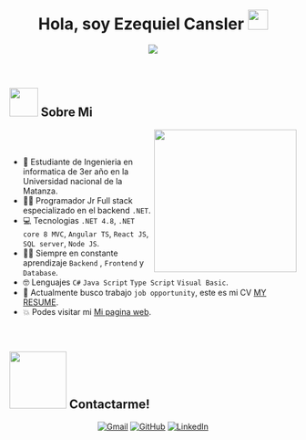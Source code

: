 <h1 align="center">Hola, soy Ezequiel Cansler <img src="https://media.giphy.com/media/hvRJCLFzcasrR4ia7z/giphy.gif" width="35"></h1>
<p align="center"> <a href="https://github.com/DenverCoder1/readme-typing-svg"><img src="https://readme-typing-svg.herokuapp.com?font=Time+New+Roman&color=%23C8BE25&size=25&center=true&vCenter=true&width=600&height=100&lines=Ingeniero+de+Software;Estudiante+de+Ingeniería+Informática;Desarrollador+Full+Stack;Entusiasta+de+.NET+y+Angular;Siempre+aprendiendo+nuevas+tecnologías"></a> </p>


<br>
	
## <picture><img src = "https://github.com/7oSkaaa/7oSkaaa/blob/main/Images/about_me.gif?raw=true" width = 50px></picture> Sobre Mi

<picture> <img align="right" src="https://github.com/7oSkaaa/7oSkaaa/blob/main/Images/Right_Side.gif?raw=true" width = 250px></picture>

<br><br>

- :school: Estudiante de Ingenieria en informatica de 3er año en la Universidad nacional de la Matanza.
- :technologist: Programador Jr Full stack especializado en el backend `.NET`.
- :computer: Tecnologias `.NET 4.8`, `.NET core 8 MVC`, `Angular TS`, `React JS`, `SQL server`, `Node JS`.
- :student: Siempre en constante aprendizaje `Backend` , `Frontend` y `Database`.
- :nerd_face: Lenguajes `C#` `Java Script` `Type Script` `Visual Basic`.
- :thinking: Actualmente busco trabajo `job opportunity`, este es mi CV [MY RESUME](http://lnkiy.in``/Ahmed_Hossam_Resume).
- :boom: Podes visitar mi [Mi pagina web]([https://cutt.ly/Ahmed_Hossam_Website](https://cv-online-two.vercel.app/)).
<br>



## <picture> <img src="https://github.com/7oSkaaa/7oSkaaa/blob/main/Images/Connect-with-me.gif?raw=true" width="100px"> </picture> Contactarme!
<p align="center">
	<a href="https://mail.google.com/mail/u/0/#inbox?compose=new"><img img src="https://img.shields.io/badge/gmail-%23EA4335.svg?style=plastic&logo=gmail&logoColor=white" alt="Gmail"/></a>
	<a href="https://github.com/EzequielCansler?tab=repositories"><img src="https://img.shields.io/badge/github-%23181717.svg?style=plastic&logo=github&logoColor=white" alt="GitHub"/></a>
	<a href="https://www.linkedin.com/in/ezequiel-cansler-462840288/"><img src="https://img.shields.io/badge/linkedin-%230A66C2.svg?style=plastic&logo=linkedin&logoColor=white" alt="LinkedIn"/></a>
</p>
